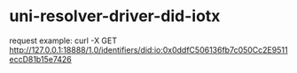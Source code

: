 # uni-resolver-driver-did-iotx
request example:
curl -X GET http://127.0.0.1:18888/1.0/identifiers/did:io:0x0ddfC506136fb7c050Cc2E9511eccD81b15e7426
